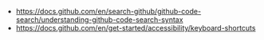 * https://docs.github.com/en/search-github/github-code-search/understanding-github-code-search-syntax
* https://docs.github.com/en/get-started/accessibility/keyboard-shortcuts
